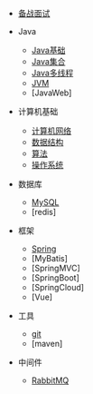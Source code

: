 
* [备战面试](./docs/a-1备战面试.md)
  
* Java

  * [Java基础](./docs/b-1面试题总结-Java基础.md)
  * [Java集合](./docs/b-2Java集合.md)
  * [Java多线程](./docs/b-3Java多线程.md)
  * [JVM](./docs/b-4jvm.md)
  * [JavaWeb]

* 计算机基础

  * [计算机网络](./docs/c-1计算机网络.md)
  * [数据结构](./docs/c-2数据结构.md)
  * [算法](./docs/c-3算法.md)
  * [操作系统](./docs/c-4操作系统.md)

* 数据库

  * [MySQL](./docs/MySQL.md)
  * [redis]

* 框架
  * [Spring](./docs/框架/Spring.md)
  * [MyBatis]
  * [SpringMVC]
  * [SpringBoot]
  * [SpringCloud]
  * [Vue]
  
* 工具

  * [git](./docs/Git.md)
  * [maven]

* 中间件

  * [RabbitMQ](./docs/RabbitMQ.md)